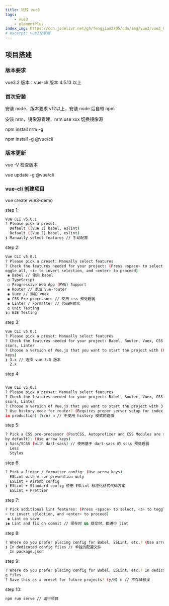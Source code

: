```yaml
---
title: 玩转 vue3
tags: 
    - vue3
    - elementPlus
index_img: https://cdn.jsdelivr.net/gh/fengjian2705/cdn/img/vue3/vue3_001.jpeg
# excerpt: vue3全掌握
---
```


## 项目搭建

### 版本要求

vue3.2 版本：vue-cli 版本 4.5.13 以上

### 首次安装

安装 node，版本要求 v12以上，安装 node 后自带 npm

安装 nrm，镜像源管理，nrm use xxx 切换镜像源

npm install nrm -g

npm install -g @vue/cli

### 版本更新

vue -V 检查版本

vue update -g @vue/cli

### vue-cli 创建项目

vue create vue3-demo

step 1:

```bash
Vue CLI v5.0.1
? Please pick a preset:
  Default ([Vue 3] babel, eslint)
  Default ([Vue 2] babel, eslint)
❯ Manually select features // 手动配置
```

step 2:

```bash
Vue CLI v5.0.1
? Please pick a preset: Manually select features
? Check the features needed for your project: (Press <space> to select, <a> to t
oggle all, <i> to invert selection, and <enter> to proceed)
 ◉ Babel // 使用 babel
 ◯ TypeScript
 ◯ Progressive Web App (PWA) Support
 ◉ Router // 添加 vue-router
 ◉ Vuex // 添加 vuex
 ◉ CSS Pre-processors // 使用 css 预处理器
 ◉ Linter / Formatter // 代码格式化
 ◯ Unit Testing
❯◯ E2E Testing
```

step 3:

```bash
Vue CLI v5.0.1
? Please pick a preset: Manually select features
? Check the features needed for your project: Babel, Router, Vuex, CSS Pre-proce
ssors, Linter
? Choose a version of Vue.js that you want to start the project with (Use arrow
keys)
❯ 3.x // 选择 vue 3.0 版本
  2.x
```

step 4:

```bash

Vue CLI v5.0.1
? Please pick a preset: Manually select features
? Check the features needed for your project: Babel, Router, Vuex, CSS Pre-proce
ssors, Linter
? Choose a version of Vue.js that you want to start the project with 3.x
? Use history mode for router? (Requires proper server setup for index fallback
in production) (Y/n) n // 不使用 history 模式的路由

```

step 5:

```bash
? Pick a CSS pre-processor (PostCSS, Autoprefixer and CSS Modules are supported
by default): (Use arrow keys)
❯ Sass/SCSS (with dart-sass) // 使用基于 dart-sass 的 scss 预处理器
  Less
  Stylus

```

step 6:

```bash
? Pick a linter / formatter config: (Use arrow keys)
  ESLint with error prevention only
  ESLint + Airbnb config
❯ ESLint + Standard config 使用 ESLint 标准化格式代码方案
  ESLint + Prettier
```

step 7:

```bash
? Pick additional lint features: (Press <space> to select, <a> to toggle all, <i
> to invert selection, and <enter> to proceed)
 ◉ Lint on save
❯◉ Lint and fix on commit // 保存时 && 提交时，都进行 lint
```

step 8:

```bash
? Where do you prefer placing config for Babel, ESLint, etc.? (Use arrow keys)
❯ In dedicated config files // 单独的配置文件
  In package.json

```

step 9:

```bash
? Where do you prefer placing config for Babel, ESLint, etc.? In dedicated confi
g files
? Save this as a preset for future projects? (y/N) n // 不存储预设
```

step 10: 

```bash
npm run serve // 运行项目
```
